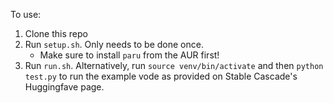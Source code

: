 To use:

1. Clone this repo
2. Run `setup.sh`. Only needs to be done once.
   - Make sure to install `paru` from the AUR first!
3. Run `run.sh`. Alternatively, run `source venv/bin/activate` and then `python test.py` to run the example vode as provided on Stable Cascade's Huggingfave page.
